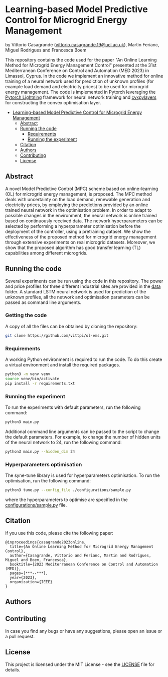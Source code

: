 # Learning-based Model Predictive Control for Microgrid Energy Management

by Vittorio Casagrande (vittorio.casagrande.19@ucl.ac.uk), Martin Ferianc, Miguel Rodrigues and Francesca Boem

This repository contains the code used for the paper "An Online Learning Method for Microgrid Energy Management Control" presented at the 31st Mediterranean Conference on Control and Automation (MED 2023) in Limassol, Cyprus. 
In the code we implement an innovative method for online training of a neural network used for prediction of unknown profiles (for example load demand and electricity prices) to be used for microgrid energy management.
The code is implemented in Pytorch leveraging the [Pytorch Lightning](https://www.pytorchlightning.ai/) framework for neural network training and [cvxpylayers](https://github.com/cvxgrp/cvxpylayers) for constructing the convex optimisation layer.

- [Learning-based Model Predictive Control for Microgrid Energy Management](#learning-based-model-predictive-control-for-microgrid-energy-management)
  - [Abstract](#abstract)
  - [Running the code](#running-the-code)
    - [Requirements](#requirements)
    - [Running the experiment](#running-the-experiment)
  - [Citation](#citation)
  - [Authors](#authors)
  - [Contributing](#contributing)
  - [License](#license)

## Abstract
A novel Model Predictive Control (MPC) scheme based on online-learning (OL) for microgrid
energy management, is proposed.
The MPC method deals with uncertainty on the load demand, renewable generation and electricity prices, by employing the predictions provided by an online trained neural network in the optimisation problem. 
In order to adapt to possible changes in the environment, the neural network is online trained based on continuously received data.
The network hyperparameters can be selected by performing a hyperparameter optimisation before the deployment of the controller, using a pretraining dataset.
We show the effectiveness of the proposed method for microgrid energy management through extensive experiments on real microgrid datasets.
Moreover, we show that the proposed algorithm has good transfer learning (TL) capabilities among different microgrids.

## Running the code
Several experiments can be run using the code in this repository.
The power and price profiles for three different industrial sites are provided in the [data](data) folder.
A standard LSTM neural network is used for prediction of the unknown profiles, all the network and optimisation parameters can be passed as command line arguments.

### Getting the code
A copy of all the files can be obtained by cloning the repository:
```bash
git clone https://github.com/vittpi/ol-ems.git
```
### Requirements
A working Python environment is required to run the code.
To do this create a virtual environment and install the required packages.

```bash
python3 -m venv venv
source venv/bin/activate
pip install -r requirements.txt
```

### Running the experiment
To run the experiments with default parameters, run the following command:
```bash
python3 main.py
```
Additional command line arguments can be passed to the script to change the default parameters. For example, to change the number of hidden units of the neural network to 24, run the following command:
```bash
python3 main.py --hidden_dim 24
```

### Hyperparameters optimisation
The syne-tune library is used for hyperparameters optimisation.
To run the optimisation, run the following command:
```bash
python3 tune.py --config_file ./configurations/sample.py
```
where the hyperparameters to optimise are specified in the [configurations/sample.py](configurations/sample.py) file.

## Citation
If you use this code, please cite the following paper:
```
@inproceedings{casagrande2023online,
  title={An Online Learning Method for Microgrid Energy Management Control},
  author={Casagrande, Vittorio and Ferianc, Martin and Rodrigues, Miguel and Boem, Francesca},
  booktitle={2023 Mediterranean Conference on Control and Automation (MED)},
  pages={***--***},
  year={2023},
  organization={IEEE}
}
```

## Authors

## Contributing
In case you find any bugs or have any suggestions, please open an issue or a pull request.

## License
This project is licensed under the MIT License - see the [LICENSE](LICENSE) file for details.
